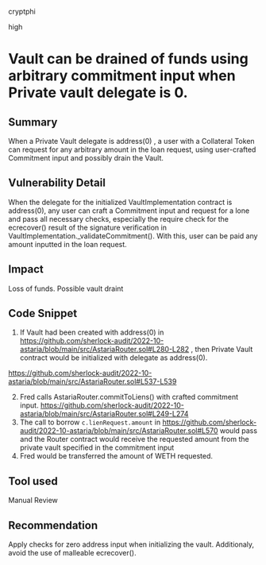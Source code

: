 cryptphi

high

# Vault can be drained of funds using arbitrary commitment input when Private vault delegate is 0.

## Summary
When a Private Vault delegate is address(0) , a user with a Collateral Token can request for any arbitrary amount in the loan request, using user-crafted Commitment input and possibly drain the Vault.

## Vulnerability Detail
When the delegate for the initialized VaultImplementation contract is address(0), any user can craft a Commitment input and request for a lone and pass all necessary checks, especially the require check for the ecrecover() result of the signature verification in VaultImplementation._validateCommitment(). With this, user can be paid any amount inputted in the loan request.

## Impact
Loss of funds. Possible vault draint

## Code Snippet
1. If Vault had been created with address(0) in https://github.com/sherlock-audit/2022-10-astaria/blob/main/src/AstariaRouter.sol#L280-L282 , then Private Vault contract would be initialized with delegate as address(0).

https://github.com/sherlock-audit/2022-10-astaria/blob/main/src/AstariaRouter.sol#L537-L539

2. Fred calls AstariaRouter.commitToLiens() with crafted commitment input.
 https://github.com/sherlock-audit/2022-10-astaria/blob/main/src/AstariaRouter.sol#L249-L274
3. The call to borrow `c.lienRequest.amount` in  https://github.com/sherlock-audit/2022-10-astaria/blob/main/src/AstariaRouter.sol#L570 would pass and the Router contract would receive the requested amount from the private vault specified in the commitment input
5. Fred would be transferred the amount of WETH requested.
 

## Tool used
Manual Review

## Recommendation
Apply checks for zero address input when initializing the vault. Additionaly, avoid the use of malleable ecrecover().
